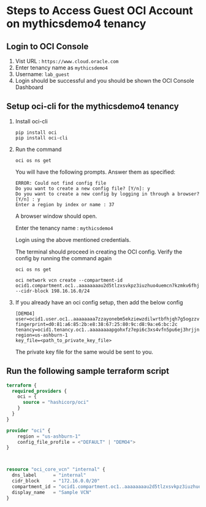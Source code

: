# Steps to Access Guest OCI Account on mythicsdemo4 tenancy

## Login to OCI Console

1. Vist URL : `https://www.cloud.oracle.com`
1. Enter tenancy name as `mythicsdemo4`
1. Username: `lab_guest`
1. Login should be successful and you should be shown the OCI Console Dashboard

## Setup oci-cli for the mythicsdemo4 tenancy

1. Install oci-cli

    ```commandline
    pip install oci
    pip install oci-cli
    ```
1. Run the command

    ```commandline
    oci os ns get
    ```
    You will have the following prompts. Answer them as specified:

    ```
    ERROR: Could not find config file
    Do you want to create a new config file? [Y/n]: y
    Do you want to create a new config by logging in through a browser? [Y/n] : y
    Enter a region by index or name : 37
    ```
    A browser window should open.

    Enter the tenancy name : `mythicsdemo4`

    Login using the above mentioned credentials.

    The terminal should proceed in creating the OCI config.
    Verify  the config by running the command again
    ```
    oci os ns get

    oci network vcn create --compartment-id ocid1.compartment.oc1..aaaaaaaau2d5tlzxsvkpz3iuzhuo4uemcn7kzmkv6fhjqbpxdzpg5ijz4tqq --cidr-block 198.16.16.0/24
    ```

1. If you already have an oci config setup, then add the below config
    ```
    [DEMO4]
    user=ocid1.user.oc1..aaaaaaaa7zzayonebm5ekziewzdilwrtbfhjqh7g5ogzzv2xe6acpjkqibma
    fingerprint=d0:81:a6:85:2b:e8:38:67:25:80:9c:d8:9a:e6:bc:2c
    tenancy=ocid1.tenancy.oc1..aaaaaaaapgohxfz7epi6c3xs4vfn5pu6ej3hrjjn2zxmk5q5zsfhznq7tqeq
    region=us-ashburn-1
    key_file=<path_to_private_key_file>
    ```

    The private key file for the same would be sent to you.


## Run the following sample terraform script

```terraform
terraform {
  required_providers {
    oci = {
      source = "hashicorp/oci"
    }
  }
}

provider "oci" {
    region = "us-ashburn-1" 
    config_file_profile = <"DEFAULT" | "DEMO4">
}



resource "oci_core_vcn" "internal" {
  dns_label      = "internal"
  cidr_block     = "172.16.0.0/20"
  compartment_id = "ocid1.compartment.oc1..aaaaaaaau2d5tlzxsvkpz3iuzhuo4uemcn7kzmkv6fhjqbpxdzpg5ijz4tqq"
  display_name   = "Sample VCN"
}

```

